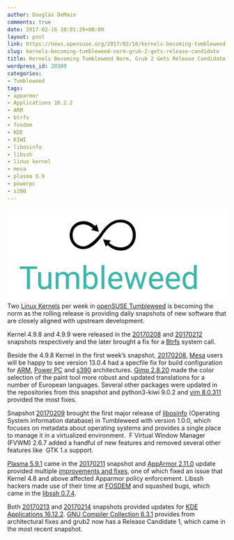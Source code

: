 ```yaml
---
author: Douglas DeMaio
comments: true
date: 2017-02-16 10:01:29+00:00
layout: post
link: https://news.opensuse.org/2017/02/16/kernels-becoming-tumbleweed-norm-grub-2-gets-release-candidate/
slug: kernels-becoming-tumbleweed-norm-grub-2-gets-release-candidate
title: Kernels Becoming Tumbleweed Norm, Grub 2 Gets Release Candidate
wordpress_id: 20309
categories:
- Tumbleweed
tags:
- apparmor
- Applications 16.2.2
- ARM
- btrfs
- fosdem
- KDE
- KIWI
- libosinfo
- libssh
- linux kernel
- mesa
- plasma 5.9
- powerpc
- s390
---
```


![](/wp-content/uploads/2016/05/Tumbleweed-black-green.png)Two [Linux Kernels](https://www.kernel.org/) per week in [openSUSE Tumbleweed](https://en.opensuse.org/Portal:Tumbleweed) is becoming the norm as the rolling release is providing daily snapshots of new software that are closely aligned with upstream development.

Kernel 4.9.8 and 4.9.9 were released in the [20170208](https://lists.opensuse.org/opensuse-factory/2017-02/msg00252.html) and [20170212](https://lists.opensuse.org/opensuse-factory/2017-02/msg00381.html) snapshots respectively and the later brought a fix for a [Btrfs](https://btrfs.wiki.kernel.org/index.php/Main_Page) system call.

Beside the 4.9.8 Kernel in the first week’s snapshot, [20170208](https://lists.opensuse.org/opensuse-factory/2017-02/msg00252.html), [Mesa](https://mesa3d.org/) users will be happy to see version 13.0.4 had a specfile fix for build configuration for [ARM](https://www.arm.com/), [Power PC](https://en.wikipedia.org/wiki/PowerPC) and [s390](http://linux.s390.org/) architectures. [Gimp 2.8.20](https://www.gimp.org/news/2017/02/01/gimp-2-8-20-released/) made the color selection of the paint tool more robust and updated translations for a number of European languages. Several other packages were updated in the repositories from this snapshot and python3-kiwi 9.0.2 and [vim 8.0.311](http://usevim.com/2016/09/12/vim-8-0) provided the most fixes.

Snapshot [20170209](https://lists.opensuse.org/opensuse-factory/2017-02/msg00303.html) brought the first major release of [libosinfo](https://libosinfo.org/) (Operating System information database) in Tumbleweed with version 1.0.0, which focuses on metadata about operating systems and provides a single place to manage it in a virtualized environment.  F Virtual Window Manager (FVWM) 2.6.7 added a handful of new features and removed several other features like  GTK 1.x support.

[Plasma 5.9.1](https://community.kde.org/Schedules/Plasma_5) came in the [20170211](https://lists.opensuse.org/opensuse-factory/2017-02/msg00342.html) snapshot and [AppArmor 2.11.0](https://launchpad.net/apparmor/+milestone/2.11) update provided multiple [improvements and fixes](http://wiki.apparmor.net/index.php/ReleaseNotes_2_11), one of which fixed an issue that Kernel 4.8 and above affected Apparmor policy enforcement. Libssh hackers made use of their time at [FOSDEM](https://fosdem.org/2017/) and squashed bugs, which came in the [libssh 0.7.4](https://www.libssh.org/2017/02/03/libssh-0-7-4/).<!-- more -->

Both [20170213](https://lists.opensuse.org/opensuse-factory/2017-02/msg00414.html) and [20170214](https://lists.opensuse.org/opensuse-factory/2017-02/msg00449.html) snapshots provided updates for [KDE Applications 16.12.2](https://www.kde.org/announcements/announce-applications-16.12.2.php). [GNU Compiler Collection 6.3.1](https://gcc.gnu.org/) provides from architectural fixes and grub2 now has a Release Candidate 1, which came in the most recent snapshot.
